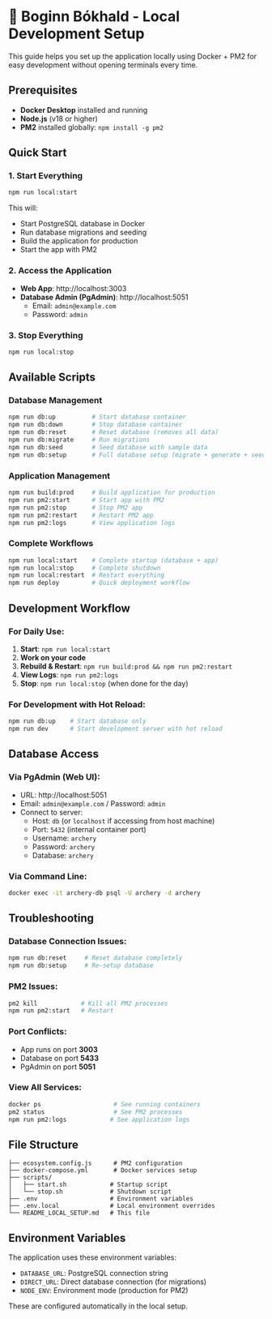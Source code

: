 # 🏹 Boginn Bókhald - Local Development Setup

This guide helps you set up the application locally using Docker + PM2 for easy development without opening terminals every time.

## Prerequisites

- **Docker Desktop** installed and running
- **Node.js** (v18 or higher) 
- **PM2** installed globally: `npm install -g pm2`

## Quick Start

### 1. Start Everything
```bash
npm run local:start
```

This will:
- Start PostgreSQL database in Docker
- Run database migrations and seeding
- Build the application for production
- Start the app with PM2

### 2. Access the Application
- **Web App**: http://localhost:3003
- **Database Admin (PgAdmin)**: http://localhost:5051
  - Email: `admin@example.com`
  - Password: `admin`

### 3. Stop Everything
```bash
npm run local:stop
```

## Available Scripts

### Database Management
```bash
npm run db:up          # Start database container
npm run db:down        # Stop database container  
npm run db:reset       # Reset database (removes all data)
npm run db:migrate     # Run migrations
npm run db:seed        # Seed database with sample data
npm run db:setup       # Full database setup (migrate + generate + seed)
```

### Application Management
```bash
npm run build:prod     # Build application for production
npm run pm2:start      # Start app with PM2
npm run pm2:stop       # Stop PM2 app
npm run pm2:restart    # Restart PM2 app
npm run pm2:logs       # View application logs
```

### Complete Workflows
```bash
npm run local:start    # Complete startup (database + app)
npm run local:stop     # Complete shutdown
npm run local:restart  # Restart everything
npm run deploy         # Quick deployment workflow
```

## Development Workflow

### For Daily Use:
1. **Start**: `npm run local:start`
2. **Work on your code**
3. **Rebuild & Restart**: `npm run build:prod && npm run pm2:restart`  
4. **View Logs**: `npm run pm2:logs`
5. **Stop**: `npm run local:stop` (when done for the day)

### For Development with Hot Reload:
```bash
npm run db:up    # Start database only
npm run dev      # Start development server with hot reload
```

## Database Access

### Via PgAdmin (Web UI):
- URL: http://localhost:5051
- Email: `admin@example.com` / Password: `admin`
- Connect to server:
  - Host: `db` (or `localhost` if accessing from host machine)
  - Port: `5432` (internal container port)
  - Username: `archery`
  - Password: `archery`
  - Database: `archery`

### Via Command Line:
```bash
docker exec -it archery-db psql -U archery -d archery
```

## Troubleshooting

### Database Connection Issues:
```bash
npm run db:reset     # Reset database completely
npm run db:setup     # Re-setup database
```

### PM2 Issues:
```bash
pm2 kill            # Kill all PM2 processes
npm run pm2:start   # Restart
```

### Port Conflicts:
- App runs on port **3003**
- Database on port **5433**  
- PgAdmin on port **5051**

### View All Services:
```bash
docker ps                    # See running containers
pm2 status                   # See PM2 processes
npm run pm2:logs            # See application logs
```

## File Structure

```
├── ecosystem.config.js      # PM2 configuration
├── docker-compose.yml       # Docker services setup
├── scripts/
│   ├── start.sh            # Startup script
│   └── stop.sh             # Shutdown script
├── .env                    # Environment variables
├── .env.local              # Local environment overrides
└── README_LOCAL_SETUP.md   # This file
```

## Environment Variables

The application uses these environment variables:
- `DATABASE_URL`: PostgreSQL connection string
- `DIRECT_URL`: Direct database connection (for migrations)
- `NODE_ENV`: Environment mode (production for PM2)

These are configured automatically in the local setup.
